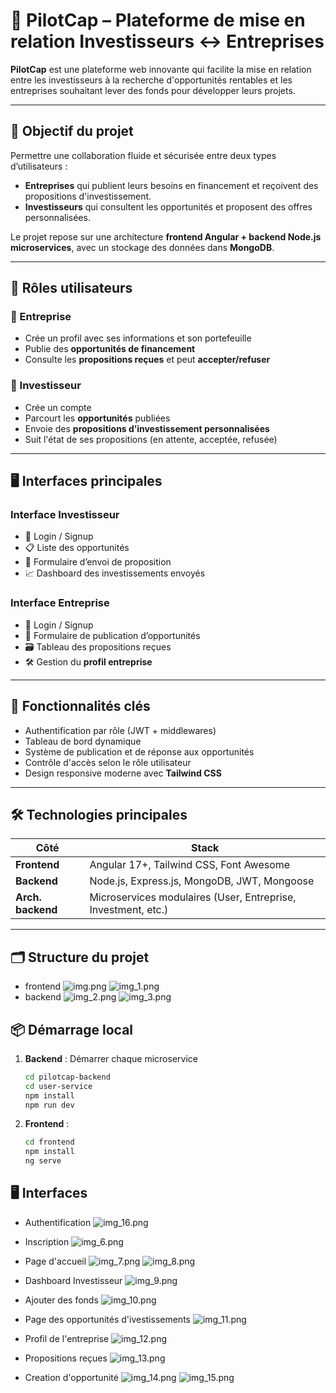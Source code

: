 # 🚀 PilotCap – Plateforme de mise en relation Investisseurs ↔ Entreprises

**PilotCap** est une plateforme web innovante qui facilite la mise en relation entre les investisseurs à la recherche d'opportunités rentables et les entreprises souhaitant lever des fonds pour développer leurs projets.

---

## 🎯 Objectif du projet

Permettre une collaboration fluide et sécurisée entre deux types d’utilisateurs :

- **Entreprises** qui publient leurs besoins en financement et reçoivent des propositions d'investissement.
- **Investisseurs** qui consultent les opportunités et proposent des offres personnalisées.

Le projet repose sur une architecture **frontend Angular + backend Node.js microservices**, avec un stockage des données dans **MongoDB**.

---

## 👥 Rôles utilisateurs

### 🏢 Entreprise
- Crée un profil avec ses informations et son portefeuille
- Publie des **opportunités de financement**
- Consulte les **propositions reçues** et peut **accepter/refuser**

### 💼 Investisseur
- Crée un compte
- Parcourt les **opportunités** publiées
- Envoie des **propositions d’investissement personnalisées**
- Suit l'état de ses propositions (en attente, acceptée, refusée)

---

## 🖥️ Interfaces principales

### Interface Investisseur
- 🔐 Login / Signup
- 📋 Liste des opportunités
- 📨 Formulaire d’envoi de proposition
- 📈 Dashboard des investissements envoyés

### Interface Entreprise
- 🔐 Login / Signup
- 🧾 Formulaire de publication d’opportunités
- 🗃️ Tableau des propositions reçues
- 🛠️ Gestion du **profil entreprise**

---

## 🧩 Fonctionnalités clés

- Authentification par rôle (JWT + middlewares)
- Tableau de bord dynamique
- Système de publication et de réponse aux opportunités
- Contrôle d'accès selon le rôle utilisateur
- Design responsive moderne avec **Tailwind CSS**

---

## 🛠️ Technologies principales

| Côté            | Stack                                                         |
|-----------------|---------------------------------------------------------------|
| **Frontend**    | Angular 17+, Tailwind CSS, Font Awesome                       |
| **Backend**     | Node.js, Express.js, MongoDB, JWT, Mongoose                   |
| **Arch. backend** | Microservices modulaires (User, Entreprise, Investment, etc.) |

---

## 🗂️ Structure du projet
- frontend
![img.png](img.png)
![img_1.png](img_1.png)
- backend
![img_2.png](img_2.png)
![img_3.png](img_3.png)

## 📦 Démarrage local
1. **Backend** : Démarrer chaque microservice 
   ```bash
   cd pilotcap-backend
   cd user-service
   npm install
   npm run dev
2. **Frontend** :
   ```bash
   cd frontend
   npm install
   ng serve


## 🖥️ Interfaces
- Authentification
![img_16.png](img_16.png)

- Inscription
![img_6.png](img_6.png)

- Page d'accueil
![img_7.png](img_7.png)
![img_8.png](img_8.png)

- Dashboard Investisseur
![img_9.png](img_9.png)

- Ajouter des fonds
![img_10.png](img_10.png)

- Page des opportunités d'ivestissements
![img_11.png](img_11.png)

- Profil de l'entreprise
![img_12.png](img_12.png)

- Propositions reçues
![img_13.png](img_13.png)

- Creation d'opportunité
![img_14.png](img_14.png)
![img_15.png](img_15.png)